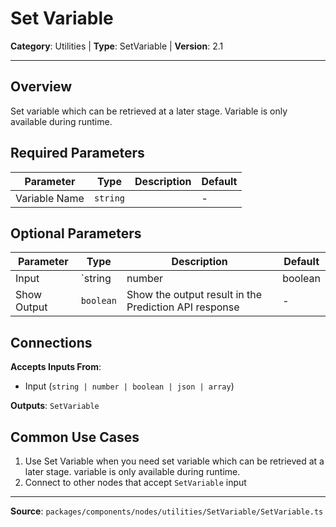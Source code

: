 # Set Variable

**Category**: Utilities | **Type**: SetVariable | **Version**: 2.1

---

## Overview

Set variable which can be retrieved at a later stage. Variable is only available during runtime.

## Required Parameters

| Parameter | Type | Description | Default |
|-----------|------|-------------|---------|
| Variable Name | `string` |  | - |

## Optional Parameters

| Parameter | Type | Description | Default |
|-----------|------|-------------|---------|
| Input | `string | number | boolean | json | array` |  | - |
| Show Output | `boolean` | Show the output result in the Prediction API response | - |

## Connections

**Accepts Inputs From**:
- Input (`string | number | boolean | json | array`)

**Outputs**: `SetVariable`

## Common Use Cases

1. Use Set Variable when you need set variable which can be retrieved at a later stage. variable is only available during runtime.
2. Connect to other nodes that accept `SetVariable` input

---

**Source**: `packages/components/nodes/utilities/SetVariable/SetVariable.ts`